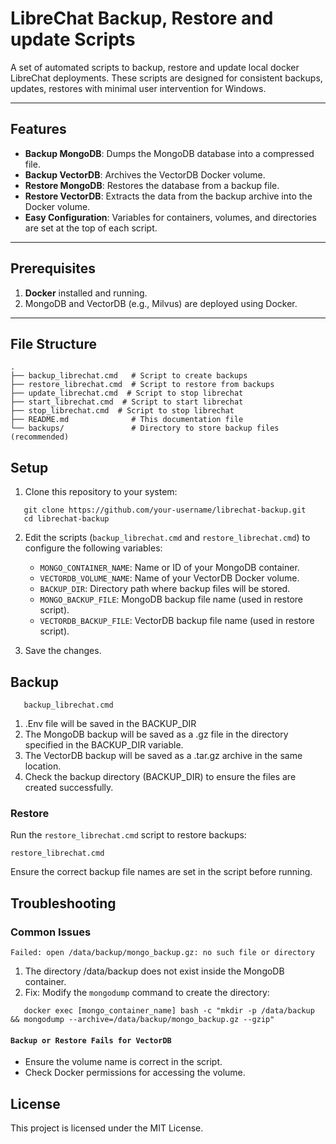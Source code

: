 
# LibreChat Backup, Restore and update Scripts

A set of automated scripts to backup, restore and update local docker LibreChat deployments. These scripts are designed for consistent backups, updates, restores with minimal user intervention for Windows.

---

## Features

- **Backup MongoDB**: Dumps the MongoDB database into a compressed file.
- **Backup VectorDB**: Archives the VectorDB Docker volume.
- **Restore MongoDB**: Restores the database from a backup file.
- **Restore VectorDB**: Extracts the data from the backup archive into the Docker volume.
- **Easy Configuration**: Variables for containers, volumes, and directories are set at the top of each script.

---

## Prerequisites

1. **Docker** installed and running.
2. MongoDB and VectorDB (e.g., Milvus) are deployed using Docker.

---

## File Structure

```plaintext
.
├── backup_librechat.cmd   # Script to create backups
├── restore_librechat.cmd  # Script to restore from backups
├── update_librechat.cmd  # Script to stop librechat
├── start_librechat.cmd  # Script to start librechat
├── stop_librechat.cmd  # Script to stop librechat
├── README.md              # This documentation file
└── backups/               # Directory to store backup files (recommended)

```

## Setup

1. Clone this repository to your system:
```plaintext
   git clone https://github.com/your-username/librechat-backup.git
   cd librechat-backup
```
2.  Edit the scripts (`backup_librechat.cmd` and `restore_librechat.cmd`) to configure the following variables:
    
    -   `MONGO_CONTAINER_NAME`: Name or ID of your MongoDB container.
    -   `VECTORDB_VOLUME_NAME`: Name of your VectorDB Docker volume.
    -   `BACKUP_DIR`: Directory path where backup files will be stored.
    -   `MONGO_BACKUP_FILE`: MongoDB backup file name (used in restore script).
    -   `VECTORDB_BACKUP_FILE`: VectorDB backup file name (used in restore script).
3.  Save the changes.

## Backup
```plaintext
   backup_librechat.cmd
```

1. .Env file will be saved in the BACKUP_DIR
2. The MongoDB backup will be saved as a .gz file in the directory specified in the BACKUP_DIR variable.
3. The VectorDB backup will be saved as a .tar.gz archive in the same location.
4. Check the backup directory (BACKUP_DIR) to ensure the files are created successfully.

### Restore
Run the `restore_librechat.cmd` script to restore backups:
```plaintext
restore_librechat.cmd
```
Ensure the correct backup file names are set in the script before running.

## Troubleshooting
### Common Issues
`Failed: open /data/backup/mongo_backup.gz: no such file or directory`
1. The directory /data/backup does not exist inside the MongoDB container.
2. Fix: Modify the `mongodump` command to create the directory:
```plaintext
   docker exec [mongo_container_name] bash -c "mkdir -p /data/backup && mongodump --archive=/data/backup/mongo_backup.gz --gzip"
   ```

#### `Backup or Restore Fails for VectorDB`

-   Ensure the volume name is correct in the script.
-   Check Docker permissions for accessing the volume.



## License
This project is licensed under the MIT License.


